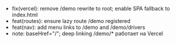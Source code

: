- fix(vercel): remove /demo rewrite to root; enable SPA fallback to index.html
- feat(routes): ensure lazy route /demo registered
- feat(nav): add menu links to /demo and /demo/drivers
- note: baseHref="/"; deep linking /demo/* работает на Vercel

